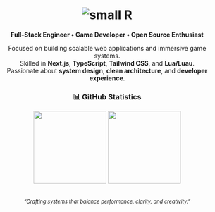 <div align="center">
  <h1>
    <img 
      src="https://readme-typing-svg.demolab.com?font=Fira+Code&weight=600&size=35&pause=1000&color=6366F1&center=true&vCenter=true&random=false&width=500&lines=small+R" 
      alt="small R" 
    />
  </h1>

  <p><strong>Full-Stack Engineer • Game Developer • Open Source Enthusiast</strong></p>

  <p>
    Focused on building scalable web applications and immersive game systems.<br/>
    Skilled in <b>Next.js</b>, <b>TypeScript</b>, <b>Tailwind CSS</b>, and <b>Lua/Luau</b>.<br/>
    Passionate about <b>system design</b>, <b>clean architecture</b>, and <b>developer experience</b>.
  </p>

  <h3>📊 GitHub Statistics</h3>

  <p>
    <img 
      src="https://github-readme-stats.vercel.app/api?username=alaner652&show_icons=true&theme=tokyonight&hide_border=true&count_private=true&hide=issues&card_width=400" 
      height="165" 
    />
    <img 
      src="https://github-readme-stats.vercel.app/api/top-langs/?username=alaner652&layout=compact&theme=tokyonight&hide_border=true&langs_count=6&card_width=400" 
      height="165" 
    />
  </p>

  <br/>
  <sub><i>“Crafting systems that balance performance, clarity, and creativity.”</i></sub>
</div>
